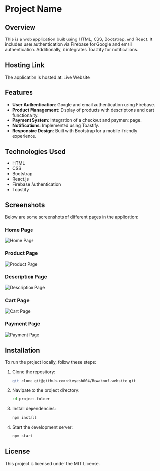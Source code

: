 # Project Name

## Overview
This is a web application built using HTML, CSS, Bootstrap, and React. It includes user authentication via Firebase for Google and email authentication. Additionally, it integrates Toastify for notifications.

## Hosting Link
The application is hosted at:
[Live Website](https://bewakoof-website.vercel.app/)

## Features
- **User Authentication**: Google and email authentication using Firebase.
- **Product Management**: Display of products with descriptions and cart functionality.
- **Payment System**: Integration of a checkout and payment page.
- **Notifications**: Implemented using Toastify.
- **Responsive Design**: Built with Bootstrap for a mobile-friendly experience.

## Technologies Used
- HTML
- CSS
- Bootstrap
- React.js
- Firebase Authentication
- Toastify

## Screenshots
Below are some screenshots of different pages in the application:

### Home Page
![Home Page](/s1.png)

### Product Page
![Product Page](/s2.png)

### Description Page
![Description Page](/s3.png)

### Cart Page
![Cart Page](/s4.png)

### Payment Page
![Payment Page](/s5.png)

## Installation
To run the project locally, follow these steps:

1. Clone the repository:
   ```sh
   git clone git@github.com:divyesh004/Bewakoof-website.git
   ```
2. Navigate to the project directory:
   ```sh
   cd project-folder
   ```
3. Install dependencies:
   ```sh
   npm install
   ```
4. Start the development server:
   ```sh
   npm start
   ```

## License
This project is licensed under the MIT License.
